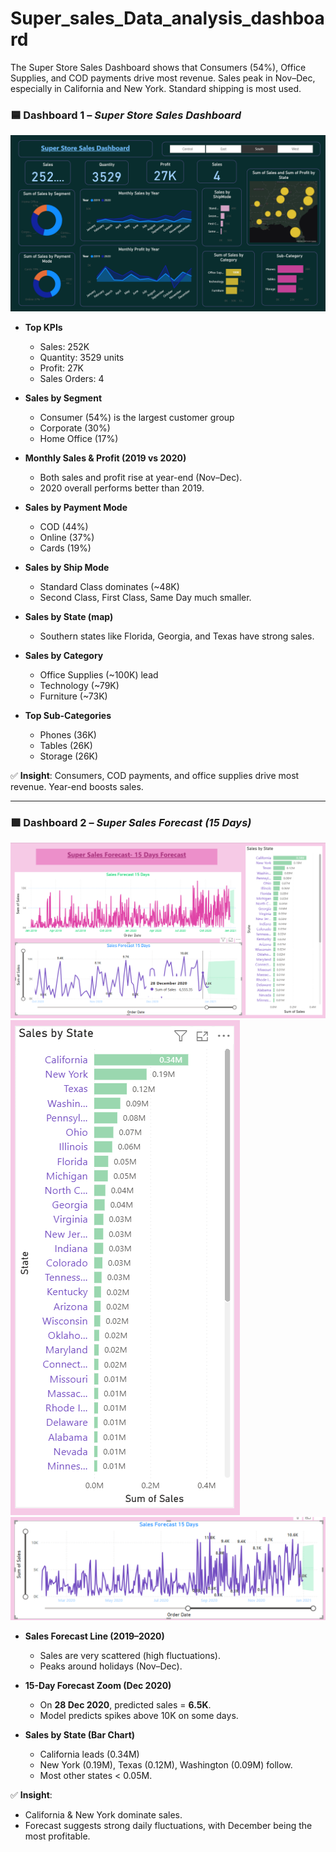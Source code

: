 # Super_sales_Data_analysis_dashboard
The Super Store Sales Dashboard shows that Consumers (54%), Office Supplies, and COD payments drive most revenue. Sales peak in Nov–Dec, especially in California and New York. Standard shipping is most used.

### 🟦 Dashboard 1 – *Super Store Sales Dashboard*

![Dashboard Preview](superSell1.png)

* **Top KPIs**

  * Sales: 252K
  * Quantity: 3529 units
  * Profit: 27K
  * Sales Orders: 4

* **Sales by Segment**

  * Consumer (54%) is the largest customer group
  * Corporate (30%)
  * Home Office (17%)

* **Monthly Sales & Profit (2019 vs 2020)**

  * Both sales and profit rise at year-end (Nov–Dec).
  * 2020 overall performs better than 2019.

* **Sales by Payment Mode**

  * COD (44%)
  * Online (37%)
  * Cards (19%)

* **Sales by Ship Mode**

  * Standard Class dominates (\~48K)
  * Second Class, First Class, Same Day much smaller.

* **Sales by State (map)**

  * Southern states like Florida, Georgia, and Texas have strong sales.

* **Sales by Category**

  * Office Supplies (\~100K) lead
  * Technology (\~79K)
  * Furniture (\~73K)

* **Top Sub-Categories**

  * Phones (36K)
  * Tables (26K)
  * Storage (26K)

✅ **Insight**: Consumers, COD payments, and office supplies drive most revenue. Year-end boosts sales.

---

### 🟪 Dashboard 2 – *Super Sales Forecast (15 Days)*

![Dashboard Preview](superSell2.png)
![Dashboard Preview](superSell4.png)
![Dashboard Preview](superSell3.png)

* **Sales Forecast Line (2019–2020)**

  * Sales are very scattered (high fluctuations).
  * Peaks around holidays (Nov–Dec).

* **15-Day Forecast Zoom (Dec 2020)**

  * On **28 Dec 2020**, predicted sales = **6.5K**.
  * Model predicts spikes above 10K on some days.

* **Sales by State (Bar Chart)**

  * California leads (0.34M)
  * New York (0.19M), Texas (0.12M), Washington (0.09M) follow.
  * Most other states < 0.05M.

✅ **Insight**:

* California & New York dominate sales.
* Forecast suggests strong daily fluctuations, with December being the most profitable.

